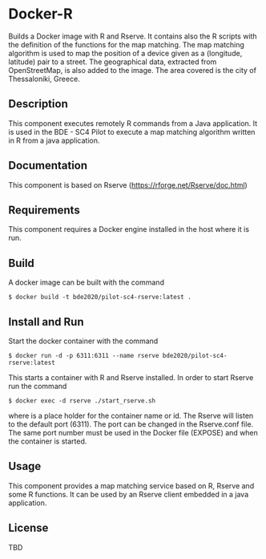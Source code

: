 Docker-R 
========
Builds a Docker image with R and Rserve. It contains also the R scripts with the definition of the functions for the map matching.
The map matching algorithm is used to map the position of a device given as a (longitude, latitude) pair to a street. The geographical
data, extracted from OpenStreetMap, is also added to the image. The area covered is the city of Thessaloniki, Greece. 

## Description
This component executes remotely R commands from a Java application. It is used in the BDE - SC4 Pilot to execute a map matching algorithm 
written in R from a java application.

## Documentation 
This component is based on Rserve (https://rforge.net/Rserve/doc.html)

## Requirements 
This component requires a Docker engine installed in the host where it is run.

## Build 
A docker image can be built with the command

    $ docker build -t bde2020/pilot-sc4-rserve:latest .

## Install and Run
Start the docker container with the command

    $ docker run -d -p 6311:6311 --name rserve bde2020/pilot-sc4-rserve:latest 

This starts a container with R and Rserve installed. In order to start Rserve run the command

    $ docker exec -d rserve ./start_rserve.sh

where <container> is a place holder for the container name or id. The Rserve will listen to the default port (6311).
The port can be changed in the Rserve.conf file. The same port number must be used in the Docker file (EXPOSE) and when 
the container is started.

## Usage 
This component provides a map matching service based on R, Rserve and some R functions. It can be used by an Rserve client embedded in a java application.


## License 
TBD
